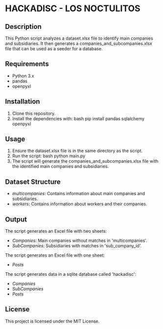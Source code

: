 # HACKADISC - LOS NOCTULITOS

## Description

This Python script analyzes a dataset.xlsx file to identify main companies and subsidiaries. It then generates a companies_and_subcompanies.xlsx file that can be used as a seeder for a database.

## Requirements

- Python 3.x
- pandas
- openpyxl

## Installation

1. Clone this repository.
2. Install the dependencies with:
   bash
   pip install pandas sqlalchemy openpyxl

## Usage

1. Ensure the dataset.xlsx file is in the same directory as the script.
2. Run the script:
   bash
   python main.py
3. The script will generate the companies_and_subcompanies.xlsx file with the identified main companies and subsidiaries.

## Dataset Structure

- _multicompanies_: Contains information about main companies and subsidiaries.
- _workers_: Contains information about workers and their companies.

## Output

The script generates an Excel file with two sheets:

- _Companies_: Main companies without matches in 'multicompanies'.
- _SubCompanies_: Subsidiaries with matches in 'sub_company_id'.

The script generates an Excel file with one sheet:

- _Posts_

The script generates data in a sqlite database called 'hackadisc':

- _Companies_
- _SubCompanies_
- _Posts_

## License

This project is licensed under the MIT License.

